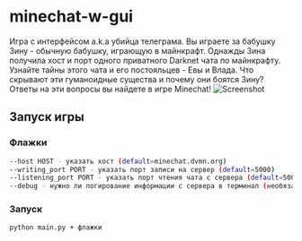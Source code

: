 # minechat-w-gui

Игра с интерфейсом a.k.a убийца телеграма. Вы играете за бабушку Зину - обычную бабушку, играющую в майнкрафт. Однажды Зина получила хост и порт одного приватного Darknet чата по майнкрафту. Узнайте тайны этого чата и его постояльцев - Евы и Влада. Что скрывают эти гуманоидные существа и почему они боятся Зину? Ответы на эти вопросы вы найдете в игре Minechat!
![Screenshot](https://github.com/EshiNanase/minechat-w-gui/blob/main/screen.png)
## Запуск игры

### Флажки

```sh
--host HOST - указать хост (default=minechat.dvmn.org)
--writing_port PORT - указать порт записи на сервер (default=5000)
--listening_port PORT - указать порт чтения чата с сервера (default=5000)
--debug - нужно ли логирование информации с сервера в терминал (необязательно)
```

### Запуск
```sh
python main.py + флажки
```
